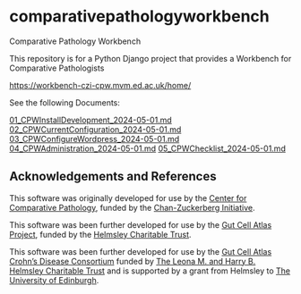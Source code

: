 # comparativepathologyworkbench
Comparative Pathology Workbench

This repository is for a Python Django project that provides a Workbench for Comparative Pathologists

https://workbench-czi-cpw.mvm.ed.ac.uk/home/

See the following Documents:

<a href="https://github.com/Comparative-Pathology/comparativepathologyworkbench/blob/master/documentation/01_CPWInstallDevelopment_2024-05-01.md">
01_CPWInstallDevelopment_2024-05-01.md</a>

<a href="https://github.com/Comparative-Pathology/comparativepathologyworkbench/blob/master/documentation/02_CPWCurrentConfiguration_2024-05-01.md">
02_CPWCurrentConfiguration_2024-05-01.md</a>

<a href="https://github.com/Comparative-Pathology/comparativepathologyworkbench/blob/master/documentation/03_CPWConfigureWordpress_2024-05-01.md">
03_CPWConfigureWordpress_2024-05-01.md</a>

<a href="https://github.com/Comparative-Pathology/comparativepathologyworkbench/blob/master/documentation/04_CPWAdministration_2024-05-01.md">
04_CPWAdministration_2024-05-01.md</a>

<a href="https://github.com/Comparative-Pathology/comparativepathologyworkbench/blob/master/documentation/05_CPWChecklist_2024-05-01.md">
05_CPWChecklist_2024-05-01.md</a>


## Acknowledgements and References

This software was originally developed for use by the <a href="https://www.ed.ac.uk/comparative-pathology">Center for Comparative Pathology</a>, funded by the <a href="https://chanzuckerberg.com/">Chan-Zuckerberg Initiative</a>.

This software was been further developed for use by the <a href="https://www.ed.ac.uk/comparative-pathology/the-gut-cell-atlas-project">Gut Cell Atlas Project</a>, funded by the <a href="https://helmsleytrust.org/">Helmsley Charitable Trust</a>.

This software was been further developed for use by the <a href="www.helmsleytrust.org/gut-cell-atlas/">Gut Cell Atlas Crohn’s Disease Consortium</a> funded by <a href="https://helmsleytrust.org/">The Leona M. and Harry B. Helmsley Charitable Trust</a> and is supported by a grant from Helmsley to <a href="https://www.ed.ac.uk/">The University of Edinburgh</a>. 
